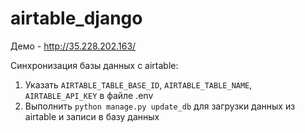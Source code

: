 # airtable_django
Демо - http://35.228.202.163/

Синхронизация базы данных с airtable:
1. Указать ``AIRTABLE_TABLE_BASE_ID``, ``AIRTABLE_TABLE_NAME``, ``AIRTABLE_API_KEY`` в файле .env
2. Выполнить ``python manage.py update_db`` для загрузки данных из airtable и записи в базу данных 
